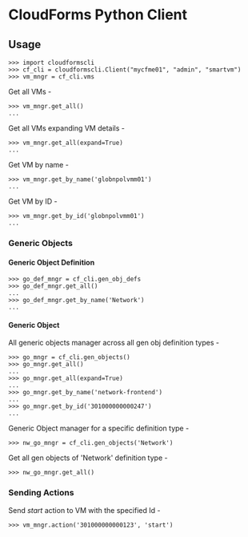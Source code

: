 CloudForms Python Client 
========================

Usage
-----

```
>>> import cloudformscli 
>>> cf_cli = cloudformscli.Client("mycfme01", "admin", "smartvm")
>>> vm_mngr = cf_cli.vms
```

Get all VMs -
```
>>> vm_mngr.get_all()
...
```

Get all VMs expanding VM details -
```
>>> vm_mngr.get_all(expand=True)
...
```

Get VM by name -
```
>>> vm_mngr.get_by_name('globnpolvmm01')
...
```

Get VM by ID -
```
>>> vm_mngr.get_by_id('globnpolvmm01')
...
```

### Generic Objects

#### Generic Object Definition

```
>>> go_def_mngr = cf_cli.gen_obj_defs
>>> go_def_mngr.get_all()
...
>>> go_def_mngr.get_by_name('Network')
...
```

#### Generic Object

All generic objects manager across all gen obj definition types -
```
>>> go_mngr = cf_cli.gen_objects()
>>> go_mngr.get_all()
...
>>> go_mngr.get_all(expand=True)
...
>>> go_mngr.get_by_name('network-frontend')
...
>>> go_mngr.get_by_id('301000000000247')
...
```

Generic Object manager for a specific definition type -
```
>>> nw_go_mngr = cf_cli.gen_objects('Network')
```
Get all gen objects of 'Network' definition type -
```
>>> nw_go_mngr.get_all()
```

### Sending Actions

Send _start_ action to VM with the specified Id -
```
>>> vm_mngr.action('301000000000123', 'start')
```

